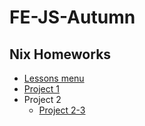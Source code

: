 # FE-JS-Autumn
## Nix Homeworks
* [Lessons menu](https://broman3113.github.io/FE-JS-Autumn/)
* [Project 1](https://broman3113.github.io/FE-JS-Autumn/Projects/Project-1/build/index.html)
* Project 2
  * [Project 2-3](https://broman3113.github.io/FE-JS-Autumn/Projects/Project-2/Project-2-3/build/index.html)

